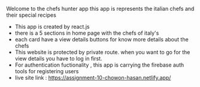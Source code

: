 Welcome to the chefs hunter app
this app is represents the italian chefs and their special recipes

- This app is created by react.js
- there is a 5 sections in home page with the chefs of italy's
- each card have a view details buttons for know more details about the chefs
- This website is protected by private route. when you want to go for the view details you have to log in first.
- For authentication fuctionality , this app is carrying the firebase auth tools for registering users
- live site link : https://assignment-10-chowon-hasan.netlify.app/
